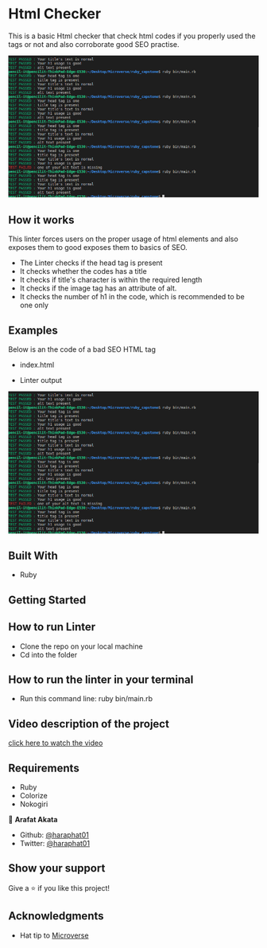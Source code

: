 
# Html Checker
This is a basic Html checker that check html codes if you properly used the tags or not and also corroborate good SEO practise.

![screenshot](./ruby.png)

 ## How it works
 This linter forces users on the proper usage of html elements and also exposes them to good exposes them to basics of SEO.

 - The Linter checks if the head tag is present
 - It checks whether the codes has a title
 - It checks if title's character is within the required length
 - It checks if the image tag has an attribute of alt.
 - It checks the number of h1 in the code, which is recommended to be one only
 

 ## Examples
 Below is an the code of a bad SEO HTML tag
 - index.html

 
- Linter output

![screenshot](./ruby.png)

## Built With

- Ruby

## Getting Started

## How to run Linter

- Clone the repo on your local machine
- Cd into the folder

## How to run the linter in your terminal

- Run this command line: ruby bin/main.rb

## Video description of the project
<a href="https://www.loom.com/share/13fa9ff1aa6a4ff7bcfb614570a50444">click here to watch the video</a>

## Requirements
- Ruby
- Colorize
- Nokogiri

👤 **Arafat Akata**

- Github: [@haraphat01](https://github.com/haraphat01)
- Twitter: [@haraphat01](https://twitter.com/haraphat01)


## Show your support

Give a ⭐️ if you like this project!

## Acknowledgments

- Hat tip to <a href="https://microverse.org/">Microverse</a>
